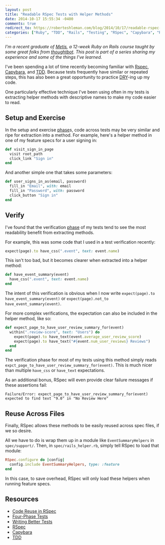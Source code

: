 ```yaml
---
layout: post
title: "Readable RSpec Tests with Helper Methods"
date: 2014-10-17 15:55:34 -0400
comments: true
redirect_to: https://roberteshleman.com/blog/2014/10/17/readable-rspec-tests-with-helper-methods/
categories: ["Ruby", "TDD", "Rails", "Testing", "RSpec", "Capybara", "Refactoring"]
---
```


*I'm a recent graduate of [Metis], a 12-week Ruby on Rails course taught by some great folks from [thoughtbot]. This post is part of a series sharing my experience and some of the things I've learned.*

I've been spending a lot of time recently becoming familiar with [Rspec], [Capybara], and [TDD]. Because tests frequently have similar or repeated steps, this has also been a great opportunity to practice [DRY]-ing up my code.

One particularly effective technique I've been using often in my tests is extracting helper methods with descriptive names to make my code easier to read.

<!--More-->

## Setup and Exercise

In the setup and exercise [phase]s, code across tests may be very similar and ripe for extraction into a method. For example, here's a helper method in one of my feature specs for a user signing in:

```ruby
def visit_sign_in_page
  visit root_path
  click_link "Sign in"
end
```

And another simple one that takes some parameters:

```ruby
def user_signs_in_as(email, password)
  fill_in "Email", with: email
  fill_in "Password", with: password
  click_button "Sign in"
end
```

## Verify

I've found that the verification [phase] of my tests tend to see the most readability benefit from extracting methods.

For example, this was some code that I used in a test verification recently:

```ruby
expect(page).to have_css(".event", text: event.name)
```

This isn't too bad, but it becomes clearer when extracted into a helper method:

```ruby
def have_event_summary(event)
  have_css(".event", text: event.name)
end
```

The intent of this verification is obvious when I now write `expect(page).to have_event_summary(event)` or `expect(page).not_to have_event_summary(event)`.

For more complex verifications, the expectation can also be included in the helper method, like so:

```ruby
def expect_page_to_have_user_review_summary_for(event)
  within(".review-score", text: "Users") do
    expect(page).to have_text(event.average_user_review_score)
    expect(page).to have_text("#{event.num_user_reviews} Reviews")
  end
end
```

The verification phase for most of my tests using this method simply reads `expct_page_to_have_user_review_summary_for(event)`. This is much nicer than multiple `have_css` or `have_text` expectations.

As an additional bonus, RSpec will even provide clear failure messages if these assertions fail:

```
Failure/Error: expect_page_to_have_user_review_summary_for(event)
expected to find text "9.0" in "No Review Here"
```

## Reuse Across Files

Finally, RSpec allows these methods to be easily reused across spec files, if we so desire.

All we have to do is wrap them up in a module like `EventSummaryHelpers` in `spec/support/`. Then, in `spec/rails_helper.rb`, simply tell RSpec to load that module:

```ruby
RSpec.configure do |config|
  config.include EventSummaryHelpers, type: :feature
end
```

In this case, to save overhead, RSpec will only load these helpers when running feature specs.

## Resources

* [Code Reuse in RSpec]
* [Four-Phase Tests][phase]
* [Writing Better Tests]
* [RSpec]
* [Capybara]
* [TDD]

[Metis]: http://www.thisismetis.com
[thoughtbot]: http://www.thoughtbot.com
[RSpec]: http://rspec.info
[Capybara]: http://jnicklas.github.io/capybara/
[TDD]: http://en.wikipedia.org/wiki/Test-driven_development
[DRY]: http://c2.com/cgi/wiki?DontRepeatYourself
[phase]: http://robots.thoughtbot.com/four-phase-test
[Code Reuse in RSpec]: http://testdrivenwebsites.com/2011/08/17/different-ways-of-code-reuse-in-rspec/
[Writing Better Tests]: http://betterspecs.org
